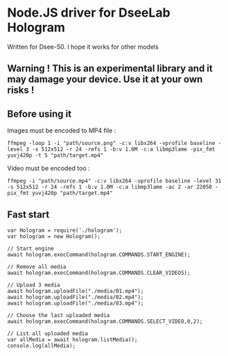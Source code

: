 # Node.JS driver for DseeLab Hologram
Written for Dsee-50. I hope it works for other models

## Warning ! This is an experimental library and it may damage your device. Use it at your own risks !

## Before using it
Images must be encoded to MP4 file :
```
ffmpeg -loop 1 -i "path/source.png" -c:v libx264 -vprofile baseline -level 3 -s 512x512 -r 24 -refs 1 -b:v 1.0M -c:a libmp3lame -pix_fmt yuvj420p -t 5 "path/target.mp4"
```
Video must be encoded too : 
```
ffmpeg -i "path/source.mp4" -c:v libx264 -vprofile baseline -level 31 -s 512x512 -r 24 -refs 1 -b:v 1.0M -c:a libmp3lame -ac 2 -ar 22050 -pix_fmt yuvj420p "path/target.mp4" 
```

## Fast start
```
var Hologram = require('./hologram');
var hologram = new Hologram();

// Start engine
await hologram.execCommand(hologram.COMMANDS.START_ENGINE);

// Remove all media
await hologram.execCommand(hologram.COMMANDS.CLEAR_VIDEOS);

// Upload 3 media
await hologram.uploadFile("./media/01.mp4");
await hologram.uploadFile("./media/02.mp4");
await hologram.uploadFile("./media/03.mp4");

// Choose the last uploaded media
await hologram.execCommand(hologram.COMMANDS.SELECT_VIDEO,0,2);

// List all uploaded media
var allMedia = await hologram.listMedia();
console.log(allMedia);
```